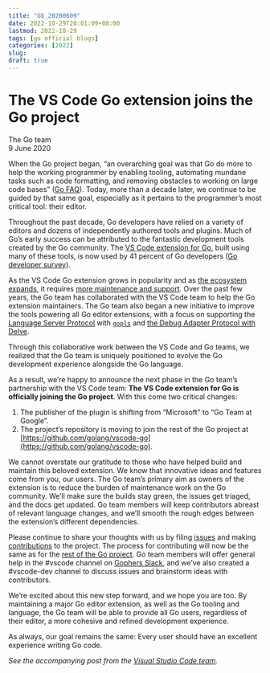 ```yaml
---
title: "Gb_20200609"
date: 2022-10-29T20:01:09+08:00
lastmod: 2022-10-29
tags: [go official blogs]
categories: [2022]
slug:
draft: true
---
```

# The VS Code Go extension joins the Go project

The Go team  
9 June 2020

When the Go project began, “an overarching goal was that Go do more to help the working programmer by enabling tooling, automating mundane tasks such as code formatting, and removing obstacles to working on large code bases” ([Go FAQ](https://go.dev/doc/faq#What_is_the_purpose_of_the_project)). Today, more than a decade later, we continue to be guided by that same goal, especially as it pertains to the programmer’s most critical tool: their editor.

Throughout the past decade, Go developers have relied on a variety of editors and dozens of independently authored tools and plugins. Much of Go’s early success can be attributed to the fantastic development tools created by the Go community. The [VS Code extension for Go](https://github.com/microsoft/vscode-go), built using many of these tools, is now used by 41 percent of Go developers ([Go developer survey](https://blog.golang.org/survey2019-results)).

As the VS Code Go extension grows in popularity and as [the ecosystem expands](https://www.youtube.com/watch?v=EFJfdWzBHwE), it requires [more maintenance and support](https://twitter.com/ramyanexus/status/1154470078978486272). Over the past few years, the Go team has collaborated with the VS Code team to help the Go extension maintainers. The Go team also began a new initiative to improve the tools powering all Go editor extensions, with a focus on supporting the [Language Server Protocol](https://microsoft.github.io/language-server-protocol/) with [`gopls`](https://go.dev/s/gopls) and [the Debug Adapter Protocol with Delve](https://github.com/go-delve/delve/issues/1515).

Through this collaborative work between the VS Code and Go teams, we realized that the Go team is uniquely positioned to evolve the Go development experience alongside the Go language.

As a result, we’re happy to announce the next phase in the Go team’s partnership with the VS Code team: **The VS Code extension for Go is officially joining the Go project**. With this come two critical changes:

1. The publisher of the plugin is shifting from “Microsoft” to “Go Team at Google”.
2. The project’s repository is moving to join the rest of the Go project at [https://github.com/golang/vscode-go](https://github.com/golang/vscode-go).

We cannot overstate our gratitude to those who have helped build and maintain this beloved extension. We know that innovative ideas and features come from you, our users. The Go team’s primary aim as owners of the extension is to reduce the burden of maintenance work on the Go community. We’ll make sure the builds stay green, the issues get triaged, and the docs get updated. Go team members will keep contributors abreast of relevant language changes, and we’ll smooth the rough edges between the extension’s different dependencies.

Please continue to share your thoughts with us by filing [issues](https://github.com/golang/vscode-go/issues) and making [contributions](https://github.com/golang/vscode-go/blob/master/docs/contributing.md) to the project. The process for contributing will now be the same as for the [rest of the Go project](https://go.dev/doc/contribute.html). Go team members will offer general help in the #vscode channel on [Gophers Slack](https://invite.slack.golangbridge.org/), and we’ve also created a #vscode-dev channel to discuss issues and brainstorm ideas with contributors.

We’re excited about this new step forward, and we hope you are too. By maintaining a major Go editor extension, as well as the Go tooling and language, the Go team will be able to provide all Go users, regardless of their editor, a more cohesive and refined development experience.

As always, our goal remains the same: Every user should have an excellent experience writing Go code.

_See the accompanying post from the [Visual Studio Code team](https://aka.ms/go-blog-vscode-202006)._
